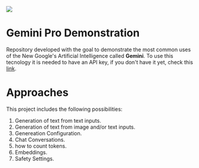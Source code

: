 <img src='https://cdn.mobilesyrup.com/wp-content/uploads/2024/03/gemini-logo.png'>

# Gemini Pro Demonstration

Repository developed with the goal to demonstrate the most common uses of the New Google's Artificial Intelligence called **Gemini**. 
To use this tecnology it is needed to have an API key, if you don't have it yet, check this [link](https://ai.google.dev/).

# Approaches
 This project includes the following possibilities:
 1. Generation of text from text inputs.
 1. Generation of text from image and/or text inputs.
 2. Genereation Configuration.
 3. Chat Conversations.
 4. how to count tokens.
 5. Embeddings.
 6. Safety Settings.



